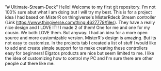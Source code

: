 "# Ultimate-Stream-Deck" 
Hello! Welcome to my first git repository. I'm not 100% sure abut what I am doing but I will try my best. This is for a project idea I had based on MisterR on thingiverse's MisterRdeck Stream controller (Link https://www.thingiverse.com/thing:4627779/files). They have a really nice design and I LOVE IT!! I made 2 of them! One for me and one for my cousin. We both LOVE them. But anyway. I had an idea for a more open source and more customizable version. MisterR's design is amazing. But its not easy to customize. In the projects tab I created a list of stuff I would like to add and create simple support for to make creating these controllers easy for beginners! Elgatos products are nice but seem limited to me. I like the idea of customizing how to control my PC and I'm sure there are other people out there like me.
